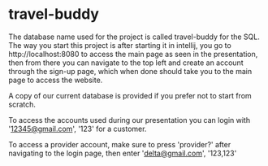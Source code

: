 # travel-buddy
The database name used for the project is called travel-buddy for the SQL.
The way you start this project is after starting it in intellij, you go to http://localhost:8080 to access the main page as seen in the presentation, then from there you can navigate to the top left and create an account through the sign-up page, which when done should take you to the main page to access the website.

A copy of our current database is provided if you prefer not to start from scratch.

To access the accounts used during our presentation you can login with '12345@gmail.com', '123' for a customer.

To access a provider account, make sure to press 'provider?' after navigating to the login page, then enter 'delta@gmail.com', '123,123'
